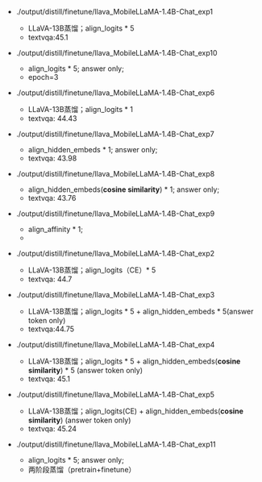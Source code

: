* ./output/distill/finetune/llava_MobileLLaMA-1.4B-Chat_exp1
    * LLaVA-13B蒸馏；align_logits * 5
    * textvqa:45.1

* ./output/distill/finetune/llava_MobileLLaMA-1.4B-Chat_exp10
    * align_logits * 5; answer only; 
    * epoch=3

* ./output/distill/finetune/llava_MobileLLaMA-1.4B-Chat_exp6
    * LLaVA-13B蒸馏；align_logits * 1
    * textvqa: 44.43

* ./output/distill/finetune/llava_MobileLLaMA-1.4B-Chat_exp7
    * align_hidden_embeds * 1; answer only; 
    * textvqa: 43.98

* ./output/distill/finetune/llava_MobileLLaMA-1.4B-Chat_exp8
    * align_hidden_embeds(**cosine similarity**) * 1; answer only; 
    * textvqa: 43.76

* ./output/distill/finetune/llava_MobileLLaMA-1.4B-Chat_exp9
    * align_affinity * 1;
    * 

* ./output/distill/finetune/llava_MobileLLaMA-1.4B-Chat_exp2
    * LLaVA-13B蒸馏；align_logits（CE）* 5
    * textvqa: 44.7

* ./output/distill/finetune/llava_MobileLLaMA-1.4B-Chat_exp3
    * LLaVA-13B蒸馏；align_logits * 5 + align_hidden_embeds * 5(answer token only)
    * textvqa:44.75

* ./output/distill/finetune/llava_MobileLLaMA-1.4B-Chat_exp4
    * LLaVA-13B蒸馏；align_logits * 5 + align_hidden_embeds(**cosine similarity**) * 5 (answer token only)
    * textvqa: 45.1

* ./output/distill/finetune/llava_MobileLLaMA-1.4B-Chat_exp5
    * LLaVA-13B蒸馏；align_logits(CE) + align_hidden_embeds(**cosine similarity**) (answer token only)
    * textvqa: 45.24


* ./output/distill/finetune/llava_MobileLLaMA-1.4B-Chat_exp11
    * align_logits * 5; answer only; 
    * 两阶段蒸馏（pretrain+finetune）
